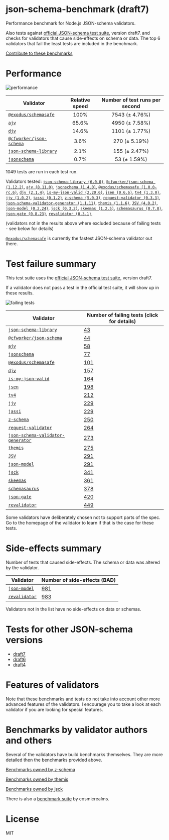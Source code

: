 # json-schema-benchmark (draft7)
Performance benchmark for Node.js JSON-schema validators. 

Also tests against [official JSON-schema test suite](https://github.com/json-schema/JSON-Schema-Test-Suite), version draft7. and checks
for validators that cause side-effects on schema or data. The top 6 validators that fail the least tests are included in the benchmark.

[Contribute to these benchmarks](https://github.com/ebdrup/json-schema-benchmark/blob/master/CONTRIBUTING.md)

# Performance

![performance](https://chart.googleapis.com/chart?chxt=x,y&cht=bhs&chco=76A4FB&chls=2.0&chbh=62,4,1&chs=600x416&chxl=-1:|@exodus&#x2F;schemasafe|ajv|djv|@cfworker&#x2F;json-schema|json-schema-library|jsonschema&chd=t:100,65.6,14.6,3.6,2.1,0.7)

|Validator|Relative speed|Number of test runs per second|
|---------|:------------:|:----------------------------:|
|[`@exodus/schemasafe`](https://github.com/ExodusMovement/schemasafe)|100%|7543 (± 4.76%)|
|[`ajv`](https://ajv.js.org)|65.6%|4950 (± 7.58%)|
|[`djv`](https://github.com/korzio/djv#readme)|14.6%|1101 (± 1.77%)|
|[`@cfworker/json-schema`](https://github.com/cfworker/cfworker/tree/master/packages/json-schema/README.md)|3.6%|270 (± 5.19%)|
|[`json-schema-library`](https://github.com/sagold/json-schema-library)|2.1%|155 (± 2.47%)|
|[`jsonschema`](https://github.com/tdegrunt/jsonschema#readme)|0.7%|53 (± 1.59%)|

1049 tests are run in each test run.

Validators tested: [`json-schema-library (6.0.0)`](https://github.com/sagold/json-schema-library), [`@cfworker/json-schema (1.12.2)`](https://github.com/cfworker/cfworker/tree/master/packages/json-schema/README.md), [`ajv (8.11.0)`](https://ajv.js.org), [`jsonschema (1.4.0)`](https://github.com/tdegrunt/jsonschema#readme), [`@exodus/schemasafe (1.0.0-rc.6)`](https://github.com/ExodusMovement/schemasafe), [`djv (2.1.4)`](https://github.com/korzio/djv#readme), [`is-my-json-valid (2.20.6)`](https://github.com/mafintosh/is-my-json-valid#readme), [`jsen (0.6.6)`](https://github.com/bugventure/jsen), [`tv4 (1.3.0)`](https://github.com/geraintluff/tv4), [`jjv (1.0.2)`](https://github.com/acornejo/jjv), [`jassi (0.1.2)`](https://github.com/iclanzan/jassi), [`z-schema (5.0.3)`](https://github.com/zaggino/z-schema), [`request-validator (0.3.3)`](https://github.com/bugventure/request-validator), [`json-schema-validator-generator (1.1.11)`](https://github.com/danwang/json-schema-validator-generator), [`themis (1.1.6)`](https://github.com/playlyfe/themis), [`JSV (4.0.2)`](http://github.com/garycourt/JSV), [`json-model (0.2.24)`](https://github.com/geraintluff/json-model), [`jsck (0.3.2)`](https://github.com/pandastrike/jsck#readme), [`skeemas (1.2.5)`](https://github.com/Prestaul/skeemas#readme), [`schemasaurus (0.7.8)`](https://github.com/AlexeyGrishin/schemasaurus), [`json-gate (0.8.23)`](https://github.com/oferei/json-gate#readme), [`revalidator (0.3.1)`](https://github.com/flatiron/revalidator), 

(validators not in the results above where excluded because of failing tests - see below for details)

[`@exodus/schemasafe`](https://github.com/ExodusMovement/schemasafe) is currently the fastest JSON-schema validator out there.

# Test failure summary

This test suite uses the [official JSON-schema test suite](https://github.com/json-schema/JSON-Schema-Test-Suite), version draft7.

If a validator does not pass a test in the official test suite, it will show up in these results.

![failing tests](https://chart.googleapis.com/chart?chxt=x,y&cht=bhs&chco=76A4FB&chls=2.0&chbh=14,4,1&chs=600x416&chxl=-1:|json-schema-library|@cfworker&#x2F;json-schema|ajv|jsonschema|@exodus&#x2F;schemasafe|djv|is-my-json-valid|jsen|tv4|jjv|jassi|z-schema|request-validator|json-schema-validator-generator|themis|JSV|json-model|jsck|skeemas|schemasaurus|json-gate|revalidator&chd=t:43,44,58,77,101,157,164,198,212,229,229,250,264,273,275,291,291,341,361,378,420,449&chxr=0,0,449&chds=0,449)

|Validator|Number of failing tests (click for details)|
|---------|-----------------------|
|[`json-schema-library`](https://github.com/sagold/json-schema-library)|[43](https://github.com/ebdrup/json-schema-benchmark/blob/master/reports/json-schema-library.md)|
|[`@cfworker/json-schema`](https://github.com/cfworker/cfworker/tree/master/packages/json-schema/README.md)|[44](https://github.com/ebdrup/json-schema-benchmark/blob/master/reports/@cfworker&#x2F;json-schema.md)|
|[`ajv`](https://ajv.js.org)|[58](https://github.com/ebdrup/json-schema-benchmark/blob/master/reports/ajv.md)|
|[`jsonschema`](https://github.com/tdegrunt/jsonschema#readme)|[77](https://github.com/ebdrup/json-schema-benchmark/blob/master/reports/jsonschema.md)|
|[`@exodus/schemasafe`](https://github.com/ExodusMovement/schemasafe)|[101](https://github.com/ebdrup/json-schema-benchmark/blob/master/reports/@exodus&#x2F;schemasafe.md)|
|[`djv`](https://github.com/korzio/djv#readme)|[157](https://github.com/ebdrup/json-schema-benchmark/blob/master/reports/djv.md)|
|[`is-my-json-valid`](https://github.com/mafintosh/is-my-json-valid#readme)|[164](https://github.com/ebdrup/json-schema-benchmark/blob/master/reports/is-my-json-valid.md)|
|[`jsen`](https://github.com/bugventure/jsen)|[198](https://github.com/ebdrup/json-schema-benchmark/blob/master/reports/jsen.md)|
|[`tv4`](https://github.com/geraintluff/tv4)|[212](https://github.com/ebdrup/json-schema-benchmark/blob/master/reports/tv4.md)|
|[`jjv`](https://github.com/acornejo/jjv)|[229](https://github.com/ebdrup/json-schema-benchmark/blob/master/reports/jjv.md)|
|[`jassi`](https://github.com/iclanzan/jassi)|[229](https://github.com/ebdrup/json-schema-benchmark/blob/master/reports/jassi.md)|
|[`z-schema`](https://github.com/zaggino/z-schema)|[250](https://github.com/ebdrup/json-schema-benchmark/blob/master/reports/z-schema.md)|
|[`request-validator`](https://github.com/bugventure/request-validator)|[264](https://github.com/ebdrup/json-schema-benchmark/blob/master/reports/request-validator.md)|
|[`json-schema-validator-generator`](https://github.com/danwang/json-schema-validator-generator)|[273](https://github.com/ebdrup/json-schema-benchmark/blob/master/reports/json-schema-validator-generator.md)|
|[`themis`](https://github.com/playlyfe/themis)|[275](https://github.com/ebdrup/json-schema-benchmark/blob/master/reports/themis.md)|
|[`JSV`](http://github.com/garycourt/JSV)|[291](https://github.com/ebdrup/json-schema-benchmark/blob/master/reports/JSV.md)|
|[`json-model`](https://github.com/geraintluff/json-model)|[291](https://github.com/ebdrup/json-schema-benchmark/blob/master/reports/json-model.md)|
|[`jsck`](https://github.com/pandastrike/jsck#readme)|[341](https://github.com/ebdrup/json-schema-benchmark/blob/master/reports/jsck.md)|
|[`skeemas`](https://github.com/Prestaul/skeemas#readme)|[361](https://github.com/ebdrup/json-schema-benchmark/blob/master/reports/skeemas.md)|
|[`schemasaurus`](https://github.com/AlexeyGrishin/schemasaurus)|[378](https://github.com/ebdrup/json-schema-benchmark/blob/master/reports/schemasaurus.md)|
|[`json-gate`](https://github.com/oferei/json-gate#readme)|[420](https://github.com/ebdrup/json-schema-benchmark/blob/master/reports/json-gate.md)|
|[`revalidator`](https://github.com/flatiron/revalidator)|[449](https://github.com/ebdrup/json-schema-benchmark/blob/master/reports/revalidator.md)|

Some validators have deliberately chosen not to support parts of the spec. Go to the homepage of the validator to learn if
that is the case for these tests.

# Side-effects summary

Number of tests that caused side-effects. The schema or data was altered by the validator.

|Validator|Number of side-effects (BAD)|
|---------|----------------------------|
|[`json-model`](https://github.com/geraintluff/json-model)|[981](https://github.com/ebdrup/json-schema-benchmark/blob/master/reports/json-model-side-effects.md)|
|[`revalidator`](https://github.com/flatiron/revalidator)|[983](https://github.com/ebdrup/json-schema-benchmark/blob/master/reports/revalidator-side-effects.md)|

Validators not in the list have no side-effects on data or schemas.

# Tests for other JSON-schema versions

- [draft7](https://github.com/ebdrup/json-schema-benchmark/tree/master/draft7)
- [draft6](https://github.com/ebdrup/json-schema-benchmark/)
- [draft4](https://github.com/ebdrup/json-schema-benchmark/tree/master/draft4)

# Features of validators

Note that these benchmarks and tests do not take into account other more advanced features of the validators. I encourage
you to take a look at each validator if you are looking for special features.

# Benchmarks by validator authors and others

Several of the validators have build benchmarks themselves. They are
more detailed then the benchmarks provided above.

[Benchmarks owned by z-schema](https://rawgit.com/zaggino/z-schema/master/benchmark/results.html)

[Benchmarks owned by themis](https://cdn.rawgit.com/playlyfe/themis/master/benchmark/results.html)

[Benchmarks owned by jsck](https://github.com/pandastrike/jsck/blob/master/doc/benchmarks.md)

There is also a [benchmark suite](https://github.com/Sembiance/cosmicrealms.com/tree/master/sandbox/benchmark-of-node-dot-js-json-validation-modules-part-3)
by cosmicrealms.

# License
MIT
